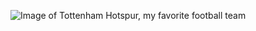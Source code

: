 ![Image of Tottenham Hotspur, my favorite football team](https://1000logos.net/wp-content/uploads/2018/06/tottenham-hotspur-logo.png)
